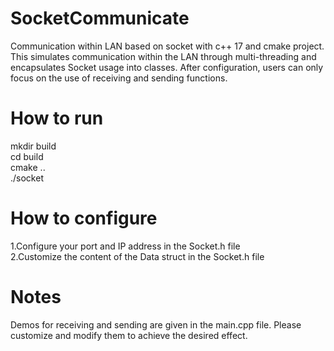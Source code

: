 # SocketCommunicate
 Communication within LAN based on socket with c++ 17 and cmake project.  
This simulates communication within the LAN through multi-threading and encapsulates Socket usage into classes. After configuration, users can only focus on the use of receiving and sending functions.
# How to run 
mkdir build  
cd build  
cmake ..  
./socket  

# How to configure 
1.Configure your port and IP address in the Socket.h file  
2.Customize the content of the Data struct in the Socket.h file  

# Notes
Demos for receiving and sending are given in the main.cpp file. Please customize and modify them to achieve the desired effect.